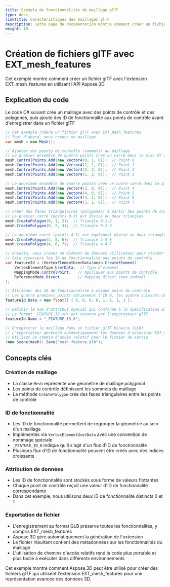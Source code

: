 ```yaml
---
title: Exemple de fonctionnalités de maillage glTF
type: docs
linkTitle: Caractéristiques des maillages glTF
description: Cette page de documentation montre comment créer un fichier glTF avec EXT_mesh_features en utilisant Aspose.3D pour .NET.
weight: 10
---
```


# Création de fichiers glTF avec EXT_mesh_features

Cet exemple montre comment créer un fichier glTF avec l'extension EXT_mesh_features en utilisant l'API Aspose.3D.

## Explication du code

Le code C# suivant crée un maillage avec des points de contrôle et des polygones, puis ajoute des ID de fonctionnalité aux points de contrôle avant d'enregistrer dans un fichier glTF

```csharp
// Cet exemple créera un fichier glTF avec EXT_mesh_features
// Tout d'abord, nous créons un maillage
var mesh = new Mesh();

// Ajouter des points de contrôle (sommets) au maillage
// Le premier ensemble de quatre points crée un carré dans le plan XY à y=1
mesh.ControlPoints.Add(new Vector4(0, 1, 0));  // Point 0
mesh.ControlPoints.Add(new Vector4(2, 1, 0));  // Point 1
mesh.ControlPoints.Add(new Vector4(2, 2, 0));  // Point 2
mesh.ControlPoints.Add(new Vector4(1, 2, 0));  // Point 3

// Le deuxième ensemble de quatre points crée un autre carré dans le plan XY à y=0
mesh.ControlPoints.Add(new Vector4(3, 0, 0));  // Point 4
mesh.ControlPoints.Add(new Vector4(4, 0, 0));  // Point 5
mesh.ControlPoints.Add(new Vector4(4, 1, 0));  // Point 6
mesh.ControlPoints.Add(new Vector4(3, 1, 0));  // Point 7

// Créer des faces triangulaires (polygones) à partir des points de contrôle
// Le premier carré (points 0-3) est divisé en deux triangles
mesh.CreatePolygon(0, 1, 2);  // Triangle 0-1-2
mesh.CreatePolygon(0, 2, 3);  // Triangle 0-2-3

// Le deuxième carré (points 4-7) est également divisé en deux triangles
mesh.CreatePolygon(4, 5, 6);  // Triangle 4-5-6
mesh.CreatePolygon(4, 6, 7);  // Triangle 4-6-7

// Ensuite, nous créons un élément de données utilisateur pour stocker les ID de fonctionnalité
// Cela associera les ID de fonctionnalité aux points de contrôle
var featureId = (VertexElementUserData)mesh.CreateElement(
    VertexElementType.UserData,  // Type d'élément
    MappingMode.ControlPoint,   // Appliquer aux points de contrôle
    ReferenceMode.Direct        // Mapping direct (non indexé)
);

// Attribuer des ID de fonctionnalité à chaque point de contrôle
// Les quatre premiers points obtiennent l'ID 0, les quatre suivants obtiennent l'ID 1
featureId.Data = new float[] { 0, 0, 0, 0, 1, 1, 1, 1 };

// Définir le nom d'attribut spécial qui conforme à la spécification EXT_mesh_features
// Le format _FEATURE_ID_<n> est reconnu par l'exportateur glTF
featureId.Name = "_FEATURE_ID_0";

// Enregistrer le maillage dans un fichier glTF binaire (GLB)
// L'exportateur générera automatiquement les données d'extension EXT_mesh_features
// Utiliser un chemin d'accès relatif pour le fichier de sortie
(new Scene(mesh)).Save("mesh_feature.glb");
```

## Concepts clés

### Création de maillage
- La classe `Mesh` représente une géométrie de maillage polygonal
- Les points de contrôle définissent les sommets du maillage
- La méthode `CreatePolygon` crée des faces triangulaires entre les points de contrôle

### ID de fonctionnalité
- Les ID de fonctionnalité permettent de regrouper la géométrie au sein d'un maillage
- Implémentés via `VertexElementUserData` avec une convention de nommage spéciale
- `_FEATURE_ID_0` indique qu'il s'agit d'un flux d'ID de fonctionnalité
- Plusieurs flux d'ID de fonctionnalité peuvent être créés avec des indices croissants

### Attribution de données
- Les ID de fonctionnalité sont stockés sous forme de valeurs flottantes
- Chaque point de contrôle reçoit une valeur d'ID de fonctionnalité correspondante
- Dans cet exemple, nous utilisons deux ID de fonctionnalité distincts 0 et 1

### Exportation de fichier
- L'enregistrement au format GLB préserve toutes les fonctionnalités, y compris EXT_mesh_features
- Aspose.3D gère automatiquement la génération de l'extension
- Le fichier résultant contient des métadonnées sur les fonctionnalités du maillage
- L'utilisation de chemins d'accès relatifs rend le code plus portable et plus facile à exécuter dans différents environnements

Cet exemple montre comment Aspose.3D peut être utilisé pour créer des fichiers glTF qui utilisent l'extension EXT_mesh_features pour une représentation avancée des données 3D.